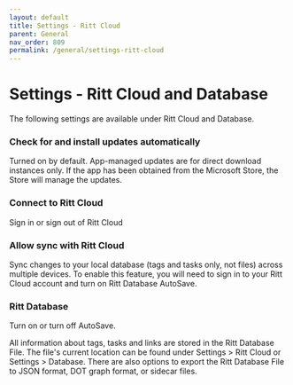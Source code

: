 ```yaml
---
layout: default
title: Settings - Ritt Cloud
parent: General
nav_order: 809
permalink: /general/settings-ritt-cloud
---
```


# Settings - Ritt Cloud and Database

The following settings are available under Ritt Cloud and Database.

### Check for and install updates automatically
Turned on by default. App-managed updates are for direct download instances only. If the app has been obtained from the Microsoft Store, the Store will manage the updates.

### Connect to Ritt Cloud
Sign in or sign out of Ritt Cloud

### Allow sync with Ritt Cloud
Sync changes to your local database (tags and tasks only, not files) across multiple devices. To enable this feature, you will need to sign in to your Ritt Cloud account and turn on Ritt Database AutoSave.

### Ritt Database
Turn on or turn off AutoSave.

All information about tags, tasks and links are stored in the Ritt Database File. The file's current location can be found under Settings > Ritt Cloud or Settings > Database. There are also options to export the Ritt Database File to JSON format, DOT graph format, or sidecar files.




